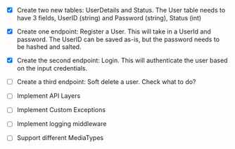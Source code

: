 - [x] Create two new tables: UserDetails and Status. The User table needs to have 3 fields, UserID (string) and Password (string), Status (int)
- [x] Create one endpoint: Register a User. This will take in a UserId and password. The UserID can be saved as-is, but the password needs to be hashed and salted.
- [x] Create the second endpoint: Login. This will authenticate the user based on the input credentials.
- [ ] Create a third endpoint: Soft delete a user. Check what to do?

- [ ] Implement API Layers
- [ ] Implement Custom Exceptions
- [ ] Implement logging middleware
- [ ] Support different MediaTypes
